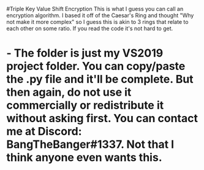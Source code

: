 #Triple Key Value Shift Encryption
This is what I guess you can call an encryption algorithm. I based it off of the Caesar's Ring and thought "Why not make it more complex" so I guess this is akin to 3 rings that relate to each other on some ratio. If you read the code it's not hard to get.

<h1>- The folder is just my VS2019 project folder. You can copy/paste the .py file and it'll be complete. But then again, do not use it commercially or redistribute it without asking first. You can contact me at Discord: BangTheBanger#1337. Not that I think anyone even wants this.
